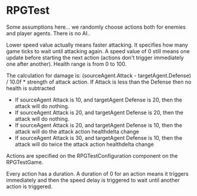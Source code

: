 # RPGTest

Some assumptions here... we randomly choose actions both for enemies and player agents.
There is no AI..

Lower speed value actually means faster attacking. It specifies how many game ticks to wait
until attacking again.  A speed value of 0 still means one
update before starting the next action (actions don't trigger immediately one after another).
Health range is from 0 to 100.

The calculation for damage is:
(sourceAgent.Attack - targetAgent.Defense) / 10.0f * strength of attack action.
If Attack is less than the Defense then no health is subtracted

- If sourceAgent Attack is 10, and targetAgent Defense is 20, then the attack will do nothing.
- If sourceAgent Attack is 20, and targetAgent Defense is 20, then the attack will do nothing.
- If sourceAgent Attack is 20, and targetAgent Defense is 10, then the attack will do the attack action healthdelta change
- If sourceAgent Attack is 30, and targetAgent Defense is 10, then the attack will do twice the attack action healthdelta change

Actions are specified on the RPGTestConfiguration component on the RPGTestGame.

Every action has a duration.  A duration of 0 for an action means it triggers immediately and then the
speed delay is triggered to wait until another action is triggered.
